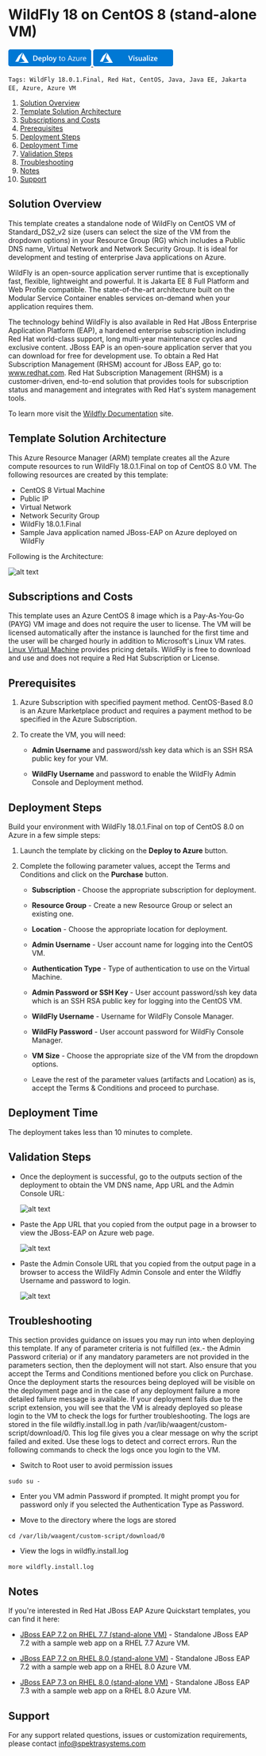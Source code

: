 # WildFly 18 on CentOS 8 (stand-alone VM)
<a href="https://portal.azure.com/#create/Microsoft.Template/uri/https%3A%2F%2Fraw.githubusercontent.com%2FSuraj2093%2Fredhat-mw-cloud-quickstart%2Fmaster%2Fwildfly-standalone-centos8%2Fazuredeploy.json" target="_blank">
    <img src="https://raw.githubusercontent.com/Azure/azure-quickstart-templates/master/1-CONTRIBUTION-GUIDE/images/deploytoazure.png"/>
</a>
<a href="http://armviz.io/#/?load=https%3A%2F%2Fraw.githubusercontent.com%2FSpektraSystems%2Fredhat-mw-cloud-quickstart%2Fmaster%2Fwildfly-standalone-centos8%2Fazuredeploy.json" target="_blank">
    <img src="https://raw.githubusercontent.com/Azure/azure-quickstart-templates/master/1-CONTRIBUTION-GUIDE/images/visualizebutton.png"/>
</a>

`Tags: WildFly 18.0.1.Final, Red Hat, CentOS, Java, Java EE, Jakarta EE, Azure, Azure VM`

<!-- TOC -->

1. [Solution Overview](#solution-overview)
2. [Template Solution Architecture](#template-solution-architecture)
3. [Subscriptions and Costs](#subscriptions-and-costs)
4. [Prerequisites](#prerequisites)
5. [Deployment Steps](#deployment-steps)
6. [Deployment Time](#deployment-time)
7. [Validation Steps](#validation-steps)
8. [Troubleshooting](#troubleshooting)
9. [Notes](#notes)
10. [Support](#support)

<!-- /TOC -->

## Solution Overview

This template creates a standalone node of WildFly on CentOS VM of Standard_DS2_v2 size (users can select the size of the VM from the dropdown options) in your Resource Group (RG) which includes a Public DNS name, Virtual Network and Network Security Group. It is ideal for development and testing of enterprise Java applications on Azure.

WildFly is an open-source application server runtime that is exceptionally fast, flexible, lightweight and powerful. It is Jakarta EE 8 Full Platform and Web Profile compatible.  The state-of-the-art architecture built on the Modular Service Container enables services on-demand when your application requires them.

The technology behind WildFly is also available in Red Hat JBoss Enterprise Application Platform (EAP), a hardened enterprise subscription including Red Hat world-class support, long multi-year maintenance cycles and exclusive content. JBoss EAP is an open-soure application server that you can download for free for development use. To obtain a Red Hat Subscription Management (RHSM) account for JBoss EAP, go to: www.redhat.com. Red Hat Subscription Management (RHSM) is a customer-driven, end-to-end solution that provides tools for subscription status and management and integrates with Red Hat's system management tools.

To learn more visit the [Wildfly Documentation](https://docs.wildfly.org/18/) site.

## Template Solution Architecture 

This Azure Resource Manager (ARM) template creates all the Azure compute resources to run WildFly 18.0.1.Final on top of CentOS 8.0 VM. The following resources are created by this template:

- CentOS 8 Virtual Machine
- Public IP 
- Virtual Network 
- Network Security Group 
- WildFly 18.0.1.Final
- Sample Java application named JBoss-EAP on Azure deployed on WildFly

Following is the Architecture:

![alt text](images/wildfly-arch.png)

## Subscriptions and Costs 

This template uses an Azure CentOS 8 image which is a Pay-As-You-Go (PAYG) VM image and does not require the user to license. The VM will be licensed automatically after the instance is launched for the first time and the user will be charged hourly in addition to Microsoft's Linux VM rates.  [Linux Virtual Machine](https://azure.microsoft.com/en-us/pricing/details/virtual-machines/linux/#linux) provides pricing details. WildFly is free to download and use and does not require a Red Hat Subscription or License.

## Prerequisites 

1. Azure Subscription with specified payment method. CentOS-Based 8.0 is an Azure Marketplace product and requires a payment method to be specified in the Azure Subscription.

2. To create the VM, you will need:

    - **Admin Username** and password/ssh key data which is an SSH RSA public key for your VM.

    - **WildFly Username** and password to enable the WildFly Admin Console and Deployment method.

## Deployment Steps  

Build your environment with WildFly 18.0.1.Final on top of CentOS 8.0 on Azure in a few simple steps:  
1. Launch the template by clicking on the **Deploy to Azure** button.  
2. Complete the following parameter values, accept the Terms and Conditions and click on the **Purchase** button.

    - **Subscription** - Choose the appropriate subscription for deployment.

    - **Resource Group** - Create a new Resource Group or select an existing one.

    - **Location** - Choose the appropriate location for deployment.

    - **Admin Username** - User account name for logging into the CentOS VM.

    - **Authentication Type** - Type of authentication to use on the Virtual Machine.

    - **Admin Password or SSH Key** - User account password/ssh key data which is an SSH RSA public key for logging into the CentOS VM.

    - **WildFly Username** - Username for WildFly Console Manager.

    - **WildFly Password** - User account password for WildFly Console Manager.

    - **VM Size** - Choose the appropriate size of the VM from the dropdown options.

    - Leave the rest of the parameter values (artifacts and Location) as is, accept the Terms & Conditions and proceed to purchase.

## Deployment Time 

The deployment takes less than 10 minutes to complete.

## Validation Steps

- Once the deployment is successful, go to the outputs section of the deployment to obtain the VM DNS name, App URL and the Admin Console URL:

  ![alt text](images/output.png)

- Paste the App URL that you copied from the output page in a browser to view the JBoss-EAP on Azure web page.

  ![alt text](images/app.png)

- Paste the Admin Console URL that you copied from the output page in a browser to access the WildFly Admin Console and enter the Wildfly Username and password to login.

  ![alt text](images/wildfly-console.png)

## Troubleshooting

This section provides guidance on issues you may run into when deploying this template. If any of parameter criteria is not fulfilled (ex.- the Admin Password criteria) or if any mandatory parameters are not provided in the parameters section, then the deployment will not start. Also ensure that you accept the Terms and Conditions mentioned before you click on Purchase. Once the deployment starts the resources being deployed will be visible on the deployment page and in the case of any deployment failure a more detailed failure message is available. If your deployment fails due to the script extension, you will see that the VM is already deployed so please login to the VM to check the logs for further troubleshooting. The logs are stored in the file wildfly.install.log in path /var/lib/waagent/custom-script/download/0. This log file gives you a clear message on why the script failed and exited. Use these logs to detect and correct errors. Run the following commands to check the logs once you login to the VM.

- Switch to Root user to avoid permission issues

`sudo su -`

- Enter you VM admin Password if prompted. It might prompt you for password only if you selected the Authentication Type as Password.

- Move to the directory where the logs are stored

`cd /var/lib/waagent/custom-script/download/0`

- View the logs in wildfly.install.log

`more wildfly.install.log`

## Notes

If you're interested in Red Hat JBoss EAP Azure Quickstart templates, you can find it here:

*  <a href="https://github.com/SpektraSystems/redhat-mw-cloud-quickstart/tree/master/jboss-eap-standalone-rhel7" target="_blank"> JBoss EAP 7.2 on RHEL 7.7 (stand-alone VM)</a> - Standalone JBoss EAP 7.2 with a sample web app on a RHEL 7.7 Azure VM.

*  <a href="https://github.com/SpektraSystems/redhat-mw-cloud-quickstart/tree/master/jboss-eap-standalone-rhel8" target="_blank"> JBoss EAP 7.2 on RHEL 8.0 (stand-alone VM)</a> - Standalone JBoss EAP 7.2 with a sample web app on a RHEL 8.0 Azure VM.

*  <a href="https://github.com/SpektraSystems/redhat-mw-cloud-quickstart/tree/master/jboss7.3-eap-standalone-rhel8" target="_blank"> JBoss EAP 7.3 on RHEL 8.0 (stand-alone VM)</a> - Standalone JBoss EAP 7.3 with a sample web app on a RHEL 8.0 Azure VM.

## Support 

For any support related questions, issues or customization requirements, please contact info@spektrasystems.com

